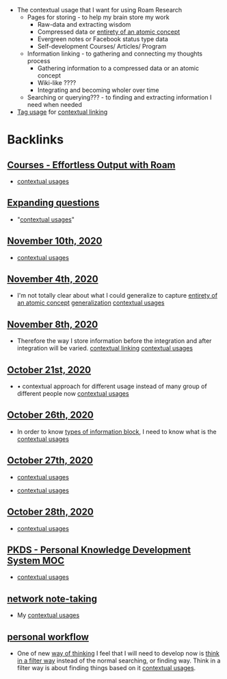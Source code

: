 - The contextual usage that I want for using Roam Research
    - Pages for storing - to help my brain store my work
        - Raw-data and extracting wisdom
        - Compressed data or [entirety of an atomic concept](<entirety of an atomic concept.md>)
        - Evergreen notes or Facebook status type data
        - Self-development Courses/ Articles/ Program
    - Information linking - to gathering and connecting my thoughts process
        - Gathering information to a compressed data or an atomic concept 
        - Wiki-like ????
        - Integrating and becoming wholer over time
    - Searching or querying??? - to finding and extracting information I need when needed
- [Tag usage](<Tag usage.md>) for [contextual linking](<contextual linking.md>)

# Backlinks
## [Courses - Effortless Output with Roam](<Courses - Effortless Output with Roam.md>)
- [contextual usages](<contextual usages.md>)

## [Expanding questions](<Expanding questions.md>)
- "[contextual usages](<contextual usages.md>)"

## [November 10th, 2020](<November 10th, 2020.md>)
- [contextual usages](<contextual usages.md>)

## [November 4th, 2020](<November 4th, 2020.md>)
- I'm not totally clear about what I could generalize to capture [entirety of an atomic concept](<entirety of an atomic concept.md>) [generalization](<generalization.md>) [contextual usages](<contextual usages.md>)

## [November 8th, 2020](<November 8th, 2020.md>)
- Therefore the way I store information before the integration and after integration will be varied. [contextual linking](<contextual linking.md>) [contextual usages](<contextual usages.md>)

## [October 21st, 2020](<October 21st, 2020.md>)
- •	contextual approach for different usage instead of many group of different people now [contextual usages](<contextual usages.md>)

## [October 26th, 2020](<October 26th, 2020.md>)
- In order to know [types of information block](<types of information block.md>), I need to know what is the [contextual usages](<contextual usages.md>)

## [October 27th, 2020](<October 27th, 2020.md>)
- [contextual usages](<contextual usages.md>)

- [contextual usages](<contextual usages.md>)

## [October 28th, 2020](<October 28th, 2020.md>)
- [contextual usages](<contextual usages.md>)

## [PKDS - Personal Knowledge Development System MOC](<PKDS - Personal Knowledge Development System MOC.md>)
- [contextual usages](<contextual usages.md>)

## [network note-taking](<network note-taking.md>)
- My [contextual usages](<contextual usages.md>)

## [personal workflow](<personal workflow.md>)
- One of new [way of thinking](<way of thinking.md>) I feel that I will need to develop now is [think in a filter way](<think in a filter way.md>) instead of the normal searching, or finding way. Think in a filter way is about finding things based on it [contextual usages](<contextual usages.md>).

